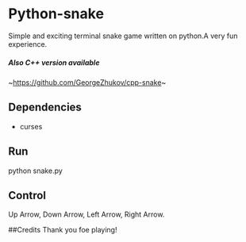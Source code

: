 # Python-snake
Simple and exciting terminal snake game written on python.A very fun experience.

##### Also C++ version available
~https://github.com/GeorgeZhukov/cpp-snake~

## Dependencies
* curses

## Run
python snake.py

## Control
Up Arrow, Down Arrow, Left Arrow, Right Arrow.

##Credits
Thank you foe playing!
